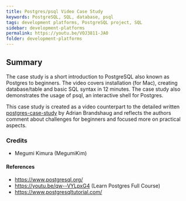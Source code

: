 ```yaml
---
title: Postgres/psql Video Case Study
keywords: PostgreSQL, SQL, database, psql
tags: development platforms, PostgreSQL project, SQL
sidebar: development-platforms
permalink: https://youtu.be/VOJ3811-JA0
folder: development-platforms
---
```


## Summary

The case study is a short introduction to PostgreSQL also known as Postgres to beginners.
The video covers installation (for Mac), creating database/table and basic SQL syntax in 12 minutes.
The case study also demonstrates the usage of psql, an interactive shell for Postgres.

This case study is created as a video counterpart to the detailed written [postgres-case-study](./postgres-case-study.md) by Adrian Brandshaug and reflects the authors comment about challenges for beginners and focused more on practical aspects.

### Credits

- Megumi Kimura (MegumiKim)

#### References

- https://www.postgresql.org/
- https://youtu.be/qw--VYLpxG4 (Learn Postgres Full Course)
- https://www.postgresqltutorial.com/
